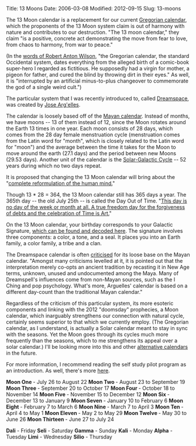 Title: 13 Moons
Date: 2006-03-08
Modified: 2012-09-15
Slug: 13-moons

The 13 Moon calendar is a replacement for our current <a href="http://en.wikipedia.org/wiki/Gregorian_calender" >Gregorian calendar</a>, which the proponents of the 13 Moon system claim is out of harmony with nature and contributes to our destruction. "The 13 moon calendar," they claim "is a positive, concrete act demonstrating the move from fear to love, from chaos to harmony, from war to peace."

(In the <a href="http://www.kelsung.com/calendar/RAW.htm" >words of Robert Anton Wilson</a>, "the Gregorian calendar, the standard Occidental system, dates everything from the alleged birth of a comic-book super-hero I regarded as fictitious. He supposedly had a virgin for mother, a pigeon for father, and cured the blind by throwing dirt in their eyes." As well, it is "interrupted by an artificial minus-to-plus changeover to commemorate the god of a single weird cult.")

The particular system that I was recently introduced to, called <a href="http://www.tortuga.com/eng/index.php" >Dreamspace</a>, was created by <a href="http://www.13moon.com/Votan-bio.htm" >Jose Arg'elles</a>.

The calendar is loosely based off of the <a href="http://en.wikipedia.org/wiki/Mayan_calendar" >Mayan calendar</a>. Instead of months, we have moons -- 13 of them instead of 12, since the Moon rotates around the Earth 13 times in one year. Each moon consists of 28 days, which comes from the 28 day female menstruation cycle (menstruation comes from the Latin word for "month", which is closely related to the Latin word for "moon") and the average between the time it takes for the Moon to move around the earth (27.1 days) and the period between new Moons (29.53 days).
Another unit of the calendar is the <a href="http://www.tortuga.com/eng/get_started/13MSSPP/page08.htm" >Solar-Galactic Cycle</a> -- 52 years during which no two days repeat.

It is proposed that changing the 13 Moon calendar will bring about the "<a href="http://www.tortuga.com/eng/get_started/13MSSPP/page03.htm" >complete reformulation of the human mind.</a>"

Though 13 * 28 = 364, the 13 Moon calendar still has 365 days a year. The 365th day -- the old July 25th -- is called the Day Out of Time. "<a href="http://www.tortuga.com/eng/get_started/13MSSPP/page05.htm" >This day is no day of the week or month at all. A true freedom day for the forgiveness of debts and the celebration of Time is Art.</a>"

On the 13 Moon calendar, your birthday corresponds to your <span class="removed_link">Galactic Signature</span>, <a href="http://www.tortuga.com/eng/decode/decodekin.php" >which can be found and decoded here</a>. The signature involves three components: a color, a tone, and a seal. It places you into an Earth family, a color family, a tribe and a clan.

The Dreamspace calendar is often <a href="http://en.wikipedia.org/wiki/Jose_Arguelles" >criticised</a> for its loose base on the Mayan calendar. "Amongst many criticisms levelled at it, it is pointed out that the interpretation merely co-opts an ancient tradition by recasting it in New Age terms, unknown, unused and undocumented among the Maya. Many of Dreamspell's influences come from non-Mayan sources, such as the I Ching and pop psychology. What's more, Arguelles' calendar is based on a different day-count than the traditional Mayan calendar."

Regardless of the criticism of this particular system, its more <span class="removed_link">esoteric components</span> and linking with the 2012 "doomsday" prophecies, a Moon calendar, which inarguably strengthens our connection with natural cycle, certainly seems superior to that which we currently employ. (The Gregorian calendar, as I understand, is actually a Solar calendar meant to stay in sync with the seasons. Yet the Moon goes through its cycles much more frequently than the seasons, which to me strengthens its appeal over a solar calendar.)
I'll be looking more into this and other <a href="http://www.kelsung.com/calendar.htm" >alternative calendars</a> in the future.

For more information, I recommend reading the <span class="removed_link">self study pilot program</span> as an introduction. As well, there's more <a href="http://www.tortuga.com/eng/get_started/index.php" >here</a>.

<b>Moon One </b> - July 26 to August 22
<b>Moon Two </b> - August 23 to September 19
<b>Moon Three </b> - September 20 to October 17
<b>Moon Four </b> - October 18 to November 14
<b>Moon Five </b> - November 15 to December 12
<b>Moon Six </b> - December 13 to January 9
<b>Moon Seven </b> - January 10 to February 6
<b>Moon Eight </b> - February 7 to March 6
<b>Moon Nine </b> - March 7 to April 3
<b>Moon Ten </b> - April 4 to May 1
<b>Moon Eleven </b> - May 2 to May 29
<b>Moon Twelve </b> - May 30 to June 26
<b>Moon Thirteen </b> - June 27 to July 24

<b>Dali</b> - Friday
<b>Seli</b> - Saturday
<b>Gamma</b> - Sunday
<b>Kali</b> - Monday
<b>Alpha</b> - Tuesday
<b>Limi</b> - Wednesday
<b>Silio</b> - Thursday

